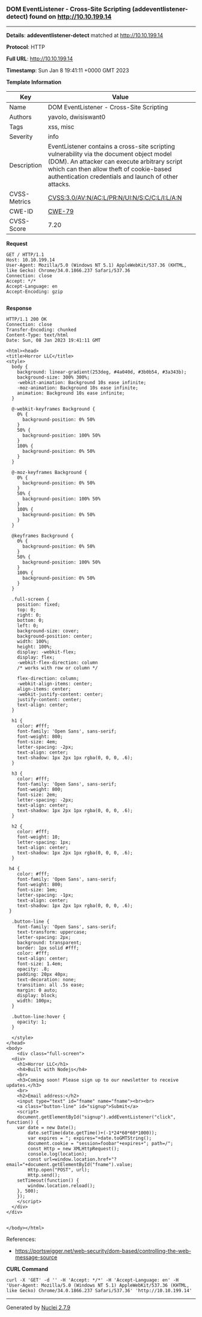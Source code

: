 ### DOM EventListener - Cross-Site Scripting (addeventlistener-detect) found on http://10.10.199.14
---
**Details**: **addeventlistener-detect**  matched at http://10.10.199.14

**Protocol**: HTTP

**Full URL**: http://10.10.199.14

**Timestamp**: Sun Jan 8 19:41:11 +0000 GMT 2023

**Template Information**

| Key | Value |
|---|---|
| Name | DOM EventListener - Cross-Site Scripting |
| Authors | yavolo, dwisiswant0 |
| Tags | xss, misc |
| Severity | info |
| Description | EventListener contains a cross-site scripting vulnerability via the document object model (DOM). An attacker can execute arbitrary script which can then allow theft of cookie-based authentication credentials and launch of  other attacks. |
| CVSS-Metrics | [CVSS:3.0/AV:N/AC:L/PR:N/UI:N/S:C/C:L/I:L/A:N](https://www.first.org/cvss/calculator/3.0#CVSS:3.0/AV:N/AC:L/PR:N/UI:N/S:C/C:L/I:L/A:N) |
| CWE-ID | [CWE-79](https://cwe.mitre.org/data/definitions/79.html) |
| CVSS-Score | 7.20 |

**Request**
```http
GET / HTTP/1.1
Host: 10.10.199.14
User-Agent: Mozilla/5.0 (Windows NT 5.1) AppleWebKit/537.36 (KHTML, like Gecko) Chrome/34.0.1866.237 Safari/537.36
Connection: close
Accept: */*
Accept-Language: en
Accept-Encoding: gzip


```

**Response**
```http
HTTP/1.1 200 OK
Connection: close
Transfer-Encoding: chunked
Content-Type: text/html
Date: Sun, 08 Jan 2023 19:41:11 GMT

<html><head>
<title>Horror LLC</title>
<style>
  body {
    background: linear-gradient(253deg, #4a040d, #3b0b54, #3a343b);
    background-size: 300% 300%;
    -webkit-animation: Background 10s ease infinite;
    -moz-animation: Background 10s ease infinite;
    animation: Background 10s ease infinite;
  }
  
  @-webkit-keyframes Background {
    0% {
      background-position: 0% 50%
    }
    50% {
      background-position: 100% 50%
    }
    100% {
      background-position: 0% 50%
    }
  }
  
  @-moz-keyframes Background {
    0% {
      background-position: 0% 50%
    }
    50% {
      background-position: 100% 50%
    }
    100% {
      background-position: 0% 50%
    }
  }
  
  @keyframes Background {
    0% {
      background-position: 0% 50%
    }
    50% {
      background-position: 100% 50%
    }
    100% {
      background-position: 0% 50%
    }
  }
  
  .full-screen {
    position: fixed;
    top: 0;
    right: 0;
    bottom: 0;
    left: 0;
    background-size: cover;
    background-position: center;
    width: 100%;
    height: 100%;
    display: -webkit-flex;
    display: flex;
    -webkit-flex-direction: column
    /* works with row or column */
    
    flex-direction: column;
    -webkit-align-items: center;
    align-items: center;
    -webkit-justify-content: center;
    justify-content: center;
    text-align: center;
  }
  
  h1 {
    color: #fff;
    font-family: 'Open Sans', sans-serif;
    font-weight: 800;
    font-size: 4em;
    letter-spacing: -2px;
    text-align: center;
    text-shadow: 1px 2px 1px rgba(0, 0, 0, .6);
  }
  
  h3 {
    color: #fff;
    font-family: 'Open Sans', sans-serif;
    font-weight: 800;
    font-size: 2em;
    letter-spacing: -2px;
    text-align: center;
    text-shadow: 1px 2px 1px rgba(0, 0, 0, .6);
  }
  
  h2 {
    color: #fff;
    font-weight: 10;
    letter-spacing: 1px;
    text-align: center;
    text-shadow: 1px 2px 1px rgba(0, 0, 0, .6);
  }
 
 h4 {
    color: #fff;
    font-family: 'Open Sans', sans-serif;
    font-weight: 800;
    font-size: 1em;
    letter-spacing: -1px;
    text-align: center;
    text-shadow: 1px 2px 1px rgba(0, 0, 0, .6);  
 }
  
  .button-line {
    font-family: 'Open Sans', sans-serif;
    text-transform: uppercase;
    letter-spacing: 2px;
    background: transparent;
    border: 1px solid #fff;
    color: #fff;
    text-align: center;
    font-size: 1.4em;
    opacity: .8;
    padding: 20px 40px;
    text-decoration: none;
    transition: all .5s ease;
    margin: 0 auto;
    display: block;
    width: 100px;
  }
  
  .button-line:hover {
    opacity: 1;
  }

  </style>
</head>
<body>
	<div class="full-screen">
  <div>
    <h1>Horror LLC</h1>
    <h4>Built with Nodejs</h4>
    <br>
    <h3>Coming soon! Please sign up to our newsletter to receive updates.</h3>
    <br>
    <h2>Email address:</h2>
    <input type="text" id="fname" name="fname"><br><br>
    <a class="button-line" id="signup">Submit</a> 
    <script>
    document.getElementById("signup").addEventListener("click", function() {
	var date = new Date();
    	date.setTime(date.getTime()+(-1*24*60*60*1000));
    	var expires = "; expires="+date.toGMTString();
    	document.cookie = "session=foobar"+expires+"; path=/";
    	const Http = new XMLHttpRequest();
        console.log(location);
        const url=window.location.href+"?email="+document.getElementById("fname").value;
        Http.open("POST", url);
        Http.send();
	setTimeout(function() {
		window.location.reload();
	}, 500);
    }); 
    </script>
  </div>
</div>


</body></html>
```

References: 
- https://portswigger.net/web-security/dom-based/controlling-the-web-message-source

**CURL Command**
```
curl -X 'GET' -d '' -H 'Accept: */*' -H 'Accept-Language: en' -H 'User-Agent: Mozilla/5.0 (Windows NT 5.1) AppleWebKit/537.36 (KHTML, like Gecko) Chrome/34.0.1866.237 Safari/537.36' 'http://10.10.199.14'
```
---
Generated by [Nuclei 2.7.9](https://github.com/projectdiscovery/nuclei)